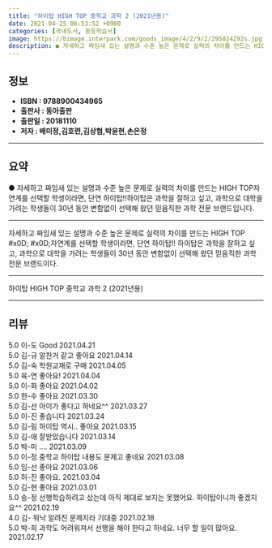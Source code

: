 ```yaml
---
title: "하이탑 HIGH TOP 중학교 과학 2 (2021년용)"
date: 2021-04-25 06:53:52 +0900
categories: [국내도서, 중등학습서]
image: https://bimage.interpark.com/goods_image/4/2/9/2/295824292s.jpg
description: ● 자세하고 짜임새 있는 설명과 수준 높은 문제로 실력의 차이를 만드는 HIGH TOP자연계를 선택할 학생이라면, 단연 하이탑!!하이탑은 과학을 잘하고 싶고, 과학으로 대학을 가려는 학생들이 30년 동안 변함없이 선택해 왔던 믿음직한 과학 전문 브랜드입니다.
---
```


## **정보**

- **ISBN : 9788900434965**
- **출판사 : 동아출판**
- **출판일 : 20181110**
- **저자 : 배미정,김호련,김상협,박윤현,손은정**

------



## **요약**

●  자세하고 짜임새 있는 설명과 수준 높은 문제로 실력의 차이를 만드는 HIGH TOP자연계를 선택할 학생이라면, 단연 하이탑!!하이탑은 과학을 잘하고 싶고, 과학으로 대학을 가려는 학생들이 30년 동안 변함없이 선택해 왔던 믿음직한 과학 전문 브랜드입니다.

------

자세하고 짜임새 있는 설명과 수준 높은 문제로 실력의 차이를 만드는 HIGH TOP #x0D; #x0D;자연계를 선택할 학생이라면, 단연 하이탑!! 하이탑은 과학을 잘하고 싶고, 과학으로 대학을 가려는 학생들이 30년 동안 변함없이 선택해 왔던 믿음직한 과학 전문 브랜드이다.

------


하이탑 HIGH TOP 중학교 과학 2 (2021년용) 

------


## **리뷰** 

5.0 이-도 Good 2021.04.21 <br/>5.0 김-규 알찬거 같고 좋아요 2021.04.14 <br/>5.0 김-숙 학원교재로 구매 2021.04.05 <br/>5.0 육-연 좋아요! 2021.04.04 <br/>5.0 이-화 좋아요 2021.04.02 <br/>5.0 한-수 좋아요  2021.03.30 <br/>5.0 김-선 아이가 좋다고 하네요^^ 2021.03.27 <br/>5.0 이-진 좋습니다 2021.03.24 <br/>5.0 김-림 하이탑 역시.. 좋아요 2021.03.15 <br/>5.0 김-애 잘받았습니다 2021.03.14 <br/>5.0 박-미 .... 2021.03.09 <br/>5.0 이-정 중학교 하이탑 내용도 문제고 좋네요 2021.03.08 <br/>5.0 임-선 좋아요 2021.03.06 <br/>5.0 허-진 좋아요. 2021.03.04 <br/>5.0 김-현 좋아요 2021.03.01 <br/>5.0 송-정 선행학습하려고 샀는데 아직 제대로 보지는 못했어요. 하이탑이니까 좋겠지요^^ 2021.02.19 <br/>4.0 김- 워낙 알려진 문제지라 기대중 2021.02.18 <br/>5.0 박-희 과학도 어려워져서 선행을 해야 한다고 하네요. 너무 할 일이 많아요.  2021.02.17 <br/>